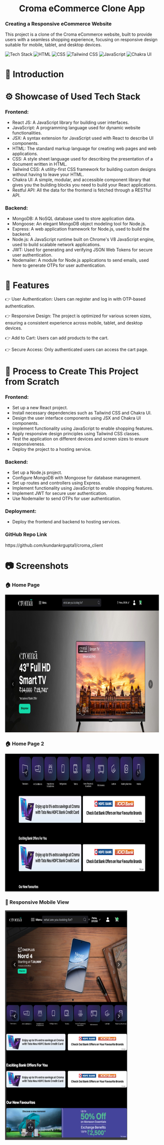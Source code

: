 <h1 align="center">Croma eCommerce Clone App</h1>
<h3>Creating a Responsive eCommerce Website</h3>
<p>This project is a clone of the Croma eCommerce website, built to provide users with a seamless shopping experience, focusing on responsive design suitable for mobile, tablet, and desktop devices.</p>


![Tech Stack](https://img.shields.io/badge/React-61DAFB?style=for-the-badge&logo=react&logoColor=white)
![HTML](https://img.shields.io/badge/HTML5-E34F26?style=for-the-badge&logo=html5&logoColor=white)
![CSS](https://img.shields.io/badge/CSS3-1572B6?style=for-the-badge&logo=css3&logoColor=white)
![Tailwind CSS](https://img.shields.io/badge/Tailwind%20CSS-38B2AC?style=for-the-badge&logo=tailwind-css&logoColor=white)
![JavaScript](https://img.shields.io/badge/JavaScript-F7DF1E?style=for-the-badge&logo=javascript&logoColor=black)
![Chakra UI](https://img.shields.io/badge/Chakra%20UI-319795?style=for-the-badge&logo=chakra-ui&logoColor=white)


<h1>🤖 Introduction</h1>
<pWelcome to our Croma eCommerce clone project, built using React JS, JavaScript, JSX, HTML, CSS, Tailwind CSS, and Chakra UI. This project is designed to replicate the seamless shopping experience of Croma, with a strong emphasis on responsive design that ensures optimal performance across mobile, tablet, and desktop devices.</p>

<h1>⚙️ Showcase of Used Tech Stack</h1>
<h3>Frontend:</h3>
<ul>
  <li>React JS: A JavaScript library for building user interfaces.</li>
  <li>JavaScript: A programming language used for dynamic website functionalities.</li>
  <li>JSX: A syntax extension for JavaScript used with React to describe UI components.</li>
  <li>HTML: The standard markup language for creating web pages and web applications.</li>
  <li>CSS: A style sheet language used for describing the presentation of a document written in HTML.</li>
  <li>Tailwind CSS: A utility-first CSS framework for building custom designs without having to leave your HTML.</li>
  <li>Chakra UI: A simple, modular, and accessible component library that gives you the building blocks you need to build your React applications.</li>
  <li>Restful API: All the data for the frontend is fetched through a RESTful API.</li>
</ul>

<h3>Backend:</h3>
<ul>
  <li>MongoDB: A NoSQL database used to store application data.</li>
  <li>Mongoose: An elegant MongoDB object modeling tool for Node.js.</li>
  <li>Express: A web application framework for Node.js, used to build the backend.</li>
  <li>Node.js: A JavaScript runtime built on Chrome's V8 JavaScript engine, used to build scalable network applications.</li>
  <li>JWT: Used for generating and verifying JSON Web Tokens for secure user authentication.</li>
  <li>Nodemailer: A module for Node.js applications to send emails, used here to generate OTPs for user authentication.</li>
</ul>


<h1>🔋 Features</h1>
<p>👉 User Authentication: Users can register and log in with OTP-based authentication.</p>
<p>👉 Responsive Design: The project is optimized for various screen sizes, ensuring a consistent experience across mobile, tablet, and desktop devices.</p>
<p>👉 Add to Cart: Users can add products to the cart.</p>
<p>👉 Secure Access: Only authenticated users can access the cart page. </p>


<h1>🤸 Process to Create This Project from Scratch</h1>
<h3>Frontend:</h3>
<ul>
  <li>Set up a new React project.</li>
  <li>Install necessary dependencies such as Tailwind CSS and Chakra UI.</li>
  <li>Design the user interface components using JSX and Chakra UI components.</li>
  <li>Implement functionality using JavaScript to enable shopping features.</li>
  <li>Apply responsive design principles using Tailwind CSS classes.</li>
  <li>Test the application on different devices and screen sizes to ensure responsiveness.</li>
  <li>Deploy the project to a hosting service.</li>
</ul>

<h3>Backend:</h3>
<ul>
  <li>Set up a Node.js project.</li>
  <li>Configure MongoDB with Mongoose for database management.</li>
  <li>Set up routes and controllers using Express.</li>
  <li>Implement functionality using JavaScript to enable shopping features.</li>
  <li>Implement JWT for secure user authentication.</li>
  <li>Use Nodemailer to send OTPs for user authentication.</li>
</ul>

<h3>Deployment:</h3>
<ul>
  <li>Deploy the frontend and backend to hosting services.</li>
</ul>

<h3>GitHub Repo Link</h3>
https://github.com/kundankrgupta1/croma_client

<h1>📷 Screenshots</h1>
<h3>🏠 Home Page</h3>
<img src="https://raw.githubusercontent.com/kundankrgupta1/media/main/assets/Screenshot%202024-08-11%20235128.png" alt="project-screenshot" width="1000" height="450/">

<h3>🏠 Home Page 2</h3>
<img src="https://raw.githubusercontent.com/kundankrgupta1/media/main/assets/croma%20home2.png" alt="project-screenshot" width="1000" height="450/">

<h3>📱 Responsive Mobile View</h3>
<img src="https://raw.githubusercontent.com/kundankrgupta1/media/main/assets/Screenshot%202024-08-11%20235300.png" alt="project-screenshot" width="400" height="750/">
